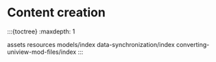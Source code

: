
# Content creation

:::{toctree}
:maxdepth: 1

assets
resources
models/index
data-synchronization/index
converting-uniview-mod-files/index
:::
